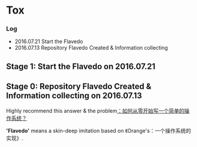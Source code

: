 Tox
===
### Log
* 2016.07.21 Start the Flavedo
* 2016.07.13 Repository Flavedo Created & Information collecting

## Stage 1: Start the Flavedo on 2016.07.21


## Stage 0: Repository Flavedo Created & Information collecting on 2016.07.13 
Highly recommend this answer & the problem[：如何从零开始写一个简单的操作系统？](https://www.zhihu.com/question/25628124/answer/71510837)

**'Flavedo'** means a skin-deep imitation based on  《Orange's：一个操作系统的实现》.
